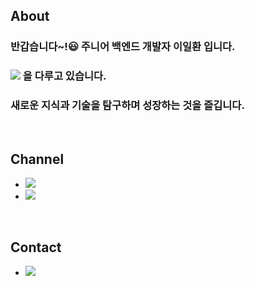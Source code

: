 ## About
### 반갑습니다~!😃 주니어 백엔드 개발자 이일환 입니다.
### <img src="https://img.shields.io/badge/Spring-6DB33F?style=flat-square&logo=Spring&logoColor=white"/> 을 다루고 있습니다.
### 새로운 지식과 기술을 탐구하며 성장하는 것을 즐깁니다.

<br/>

## Channel
- <a href="https://velog.io/@pppp0722" target="_blank"><img src="https://img.shields.io/badge/Velog-27c999?style=flat-square&logo=Velog&logoColor=white"/></a>
- <a href="https://ilhwanee.notion.site/dc8953f616444b89a3419da1c9cd2ebe" target="_blank"><img src="https://img.shields.io/badge/Notion-000000?style=flat-square&logo=Notion&logoColor=white"/></a>

<br/>

## Contact
- <a href="mailto:dev_ilhwanee@naver.com" target="_blank"><img src="https://img.shields.io/badge/Mail-03C75A?style=flat-square&logo=Gmail&logoColor=white"/></a>
